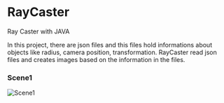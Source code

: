 # RayCaster
Ray Caster with JAVA

In this project, there are json files and this files hold informations about objects like radius, camera position, transformation. RayCaster read json files and creates images based on the information in the files.

### Scene1
![Scene1](https://user-images.githubusercontent.com/45365584/177009549-feade3a0-c72d-486a-9010-fe28cb73c78b.jpg)

